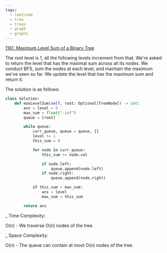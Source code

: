 ```yaml
---
tags:
  - leetcode
  - tree
  - trees
  - graph
  - graphs
---
```


<a href="https://leetcode.com/problems/maximum-level-sum-of-a-binary-tree/">
1161. Maximum Level Sum of a Binary Tree</a>

The root level is 1, all the following levels increment from that. We're asked
to return the level that has the maximal sum across all its nodes. We conduct
BFS, sum the nodes at each level, and maintain the maximum we've seen so far. We
update the level that has the maximum sum and return it.

The solution is as follows:

```python
class Solution:
    def maxLevelSum(self, root: Optional[TreeNode]) -> int:
        ans = level = 0
        max_sum = float("-inf")
        queue = [root]

        while queue:
            curr_queue, queue = queue, []
            level += 1
            this_sum = 0

            for node in curr_queue:
                this_sum += node.val

                if node.left:
                    queue.append(node.left)
                if node.right:
                    queue.append(node.right)

            if this_sum > max_sum:
                ans = level
                max_sum = this_sum

        return ans
```

\_ Time Complexity:

O(n) - We traverse O(n) nodes of the tree.

\_ Space Complexity:

O(n) - The queue can contain at most O(n) nodes of the tree.
